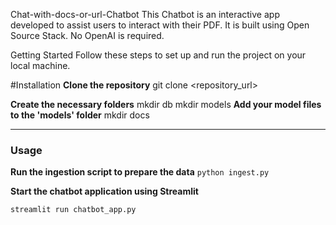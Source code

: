 Chat-with-docs-or-url-Chatbot
This Chatbot is an interactive app developed to assist users to interact with their PDF. It is built using Open Source Stack. No OpenAI is required.

Getting Started
Follow these steps to set up and run the project on your local machine.

#Installation
**Clone the repository**
git clone <repository_url>

**Create the necessary folders**
mkdir db
mkdir models
**Add your model files to the 'models' folder**
mkdir docs

----
### Usage 

**Run the ingestion script to prepare the data** 
`python ingest.py`

**Start the chatbot application using Streamlit** 

`streamlit run chatbot_app.py`
